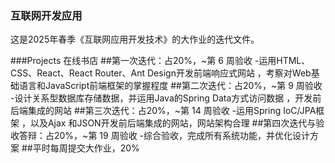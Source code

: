 ### 互联网开发应用
  这是2025年春季《互联网应用开发技术》的大作业的迭代文件。
  
###Projects
在线书店 
##第一次迭代：占20%，~第 6 周验收
-运用HTML、CSS、React、React Router、Ant Design开发前端响应式网站 ，考察对Web基础语言和JavaScript前端框架的掌握程度
##第二次迭代：占20%，~第 9 周验收
-设计关系型数据库存储数据，并运用Java的Spring Data方式访问数据 ，开发前后端集成的网站
##第三次迭代：占20%，~第 14 周验收
-运用Spring IoC/JPA框架 ，以及Ajax 和JSON开发前后端集成的网站，网站架构合理
##第四次迭代与验收答辩：占20%，~第 19 周验收
-综合验收，完成所有系统功能，并优化设计方案
##平时每周提交大作业，20%

